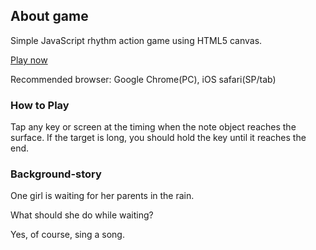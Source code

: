 ## About game
Simple JavaScript rhythm action game using HTML5 canvas.

[Play now](http://pentamania.github.io/rhythmic-rain/game/dist/index.html)

Recommended browser: Google Chrome(PC), iOS safari(SP/tab)

### How to Play
Tap any key or screen at the timing when the note object reaches the surface.
If the target is long, you should hold the key until it reaches the end.

### Background-story
One girl is waiting for her parents in the rain.

What should she do while waiting?

Yes, of course, sing a song.